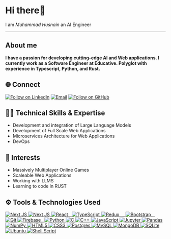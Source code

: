 # Hi there👋
 I am *Muhammad Husnain* an AI Engineer
<hr>

## About me
**I have a passion for developing cutting-edge AI and Web applications. I currently work as a Software Engineer at Educative. Polyglot with experience in Typescript, Python, and Rust.**

<h2 align="left">🌐 Connect</h2>
<p align="left">
  <a href="https://www.linkedin.com/in/husnain7766/"><img title="Follow on LinkedIn" src="https://img.shields.io/badge/LinkedIn-0077B5?style=for-the-badge&logo=linkedin&logoColor=white"/></a>
  <a href="mailto:m.husnain1177@gmail.com"><img title="Email" src="https://img.shields.io/badge/Gmail-D14836?style=for-the-badge&logo=gmail&logoColor=white"/></a>
  <a href="https://github.com/husnain7766"><img title="Follow on GitHub" src="https://img.shields.io/badge/GitHub-100000?style=for-the-badge&logo=github&logoColor=white"/></a>
</p>

## 👨‍💻 Technical Skills & Expertise
- Development and integration of Large Language Models
- Development of Full Scale Web Applications
- Microservices Architecture for Web Applications
- DevOps

## 🏹 Interests

- Massively Multiplayer Online Games
- Scaleable Web Applications
- Working with LLMS
- Learning to code in RUST

## ⚙️ Tools & Technologies Used

<p align="left">
 <a href="#">
<img alt="Next JS" src="https://img.shields.io/badge/Django-092E20?style=for-the-badge&logo=next.js&logoColor=white"/>   
<img alt="Next JS" src="https://img.shields.io/badge/Next-black?style=for-the-badge&logo=next.js&logoColor=white"/>   
<img alt="React" src="https://img.shields.io/badge/react-%2320232a.svg?style=for-the-badge&logo=react&logoColor=%2361DAFB"/>
<img alt="" src="https://img.shields.io/badge/node.js-6DA55F?style=for-the-badge&logo=node.js&logoColor=white"/>
<img alt="" src="https://img.shields.io/badge/express.js-%23404d59.svg?style=for-the-badge&logo=express&logoColor=%2361DAFB"/>


<img alt="TypeScript" src="https://img.shields.io/badge/typescript%20-%23007ACC.svg?&style=for-the-badge&logo=typescript&logoColor=white"/>
<img alt="Redux" src="https://img.shields.io/badge/redux-%23593d88.svg?style=for-the-badge&logo=redux&logoColor=white" />

<img alt="" src="https://img.shields.io/badge/Socket.io-black?style=for-the-badge&logo=socket.io&badgeColor=010101"/>
<img alt="" src="https://img.shields.io/badge/strapi-%232E7EEA.svg?style=for-the-badge&logo=strapi&logoColor=white"/>

<img alt="" src="https://img.shields.io/badge/tailwindcss-%2338B2AC.svg?style=for-the-badge&logo=tailwind-css&logoColor=white"/>
<img alt="" src="https://img.shields.io/badge/MUI-%230081CB.svg?style=for-the-badge&logo=mui&logoColor=white"/>
<img alt="Bootstrap" src="https://img.shields.io/badge/bootstrap%20-%23563D7C.svg?&style=for-the-badge&logo=bootstrap&logoColor=white"/>

<img alt="" src="https://img.shields.io/badge/NPM-%23000000.svg?style=for-the-badge&logo=npm&logoColor=white"/>

<img alt="" src="https://img.shields.io/badge/GoogleCloud-%234285F4.svg?style=for-the-badge&logo=google-cloud&logoColor=white" />
<img alt="" src="https://img.shields.io/badge/docker-%230db7ed.svg?style=for-the-badge&logo=docker&logoColor=white"/>
<img alt="Git" src="https://img.shields.io/badge/git%20-%23F05033.svg?&style=for-the-badge&logo=git&logoColor=white"/>
<img alt="Firebase" src="https://img.shields.io/badge/firebase%20-%23039BE5.svg?&style=for-the-badge&logo=firebase"/>


<img alt="" src="https://img.shields.io/badge/Postman-FF6C37?style=for-the-badge&logo=postman&logoColor=white"/>

<img alt="" src="https://img.shields.io/badge/Rust-000000?style=for-the-badge&logo=go&logoColor=white"/>
<img alt="Python" src="https://img.shields.io/badge/python%20-%2314354C.svg?&style=for-the-badge&logo=python&logoColor=white"/>
<img alt="C" src="https://img.shields.io/badge/c%20-%2300599C.svg?&style=for-the-badge&logo=c&logoColor=white"/>
<img alt="C++" src="https://img.shields.io/badge/c++%20-%2300599C.svg?&style=for-the-badge&logo=c%2B%2B&ogoColor=white"/>
<img alt="JavaScript" src="https://img.shields.io/badge/javascript%20-%23323330.svg?&style=for-the-badge&logo=javascript&logoColor=%23F7DF1E"/>

<img alt="Jupyter" src="https://img.shields.io/badge/Jupyter%20-%23F37626.svg?&style=for-the-badge&logo=Jupyter&logoColor=white" />
<img alt="Pandas" src="https://img.shields.io/badge/pandas%20-%23150458.svg?&style=for-the-badge&logo=pandas&logoColor=white" />
<img alt="NumPy" src="https://img.shields.io/badge/numpy%20-%23013243.svg?&style=for-the-badge&logo=numpy&logoColor=white" />

<img alt="HTML5" src="https://img.shields.io/badge/html5%20-%23E34F26.svg?&style=for-the-badge&logo=html5&logoColor=white"/>
<img alt="CSS3" src="https://img.shields.io/badge/css3%20-%231572B6.svg?&style=for-the-badge&logo=css3&logoColor=white"/>


<img alt="Postgres" src ="https://img.shields.io/badge/postgres-%23316192.svg?&style=for-the-badge&logo=postgresql&logoColor=white"/>
<img alt="MySQL" src="https://img.shields.io/badge/mysql-%2300f.svg?&style=for-the-badge&logo=mysql&logoColor=white"/>
<img alt="MongoDB" src ="https://img.shields.io/badge/MongoDB-%234ea94b.svg?&style=for-the-badge&logo=mongodb&logoColor=white"/>
<img alt="SQLite" src ="https://img.shields.io/badge/sqlite-%2307405e.svg?&style=for-the-badge&logo=sqlite&logoColor=white"/>
<img alt="Ubuntu" src="https://img.shields.io/badge/Ubuntu-E95420?style=for-the-badge&logo=ubuntu&logoColor=white" />
<img alt="Shell Script" src="https://img.shields.io/badge/shell_script%20-%23121011.svg?&style=for-the-badge&logo=gnu-bash&logoColor=white"/>
   
 </a>
</p>

<!--

- 🔭 I’m currently working on ...
- 🌱 I’m currently learning ...
- 👯 I’m looking to collaborate on ...
- 🤔 I’m looking for help with ...
- 💬 Ask me about ...
- 📫 How to reach me: ...
- 😄 Pronouns: ...
- ⚡ Fun fact: ...
-->

